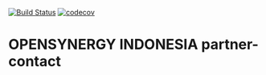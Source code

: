 [![Build Status](https://travis-ci.com/open-synergy/opnsynid-partner-contact.svg?branch=8.0)](https://travis-ci.com/open-synergy/opnsynid-partner-contact)
[![codecov](https://codecov.io/gh/open-synergy/opnsynid-partner-contact/branch/8.0/graph/badge.svg)](https://codecov.io/gh/open-synergy/opnsynid-partner-contact)

# OPENSYNERGY INDONESIA partner-contact
